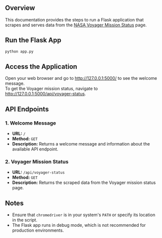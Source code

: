 
## Overview
This documentation provides the steps to run a Flask application that scrapes and serves data from the [NASA Voyager Mission Status](https://voyager.jpl.nasa.gov/mission/status/) page.



## Run the Flask App
```python
python app.py
```

## Access the Application
Open your web browser and go to http://127.0.0.1:5000/ to see the welcome message.</br>
To get the Voyager mission status, navigate to http://127.0.0.1:5000/api/voyager-status.

## API Endpoints

### 1. Welcome Message
- **URL:** `/`
- **Method:** `GET`
- **Description:** Returns a welcome message and information about the available API endpoint.

### 2. Voyager Mission Status
- **URL:** `/api/voyager-status`
- **Method:** `GET`
- **Description:** Returns the scraped data from the Voyager mission status page.

## Notes
- Ensure that `chromedriver` is in your system's `PATH` or specify its location in the script.
- The Flask app runs in debug mode, which is not recommended for production environments.
